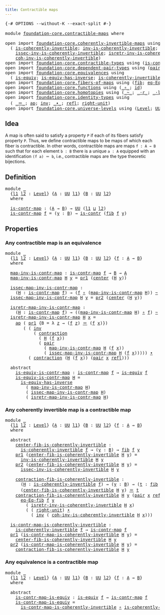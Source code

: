 ```yaml
---
title: Contractible maps
---
```


<pre class="Agda"><a id="43" class="Symbol">{-#</a> <a id="47" class="Keyword">OPTIONS</a> <a id="55" class="Pragma">--without-K</a> <a id="67" class="Pragma">--exact-split</a> <a id="81" class="Symbol">#-}</a>

<a id="86" class="Keyword">module</a> <a id="93" href="foundation-core.contractible-maps.html" class="Module">foundation-core.contractible-maps</a> <a id="127" class="Keyword">where</a>

<a id="134" class="Keyword">open</a> <a id="139" class="Keyword">import</a> <a id="146" href="foundation-core.coherently-invertible-maps.html" class="Module">foundation-core.coherently-invertible-maps</a> <a id="189" class="Keyword">using</a>
  <a id="197" class="Symbol">(</a> <a id="199" href="foundation-core.coherently-invertible-maps.html#1480" class="Function">is-coherently-invertible</a><a id="223" class="Symbol">;</a> <a id="225" href="foundation-core.coherently-invertible-maps.html#1778" class="Function">inv-is-coherently-invertible</a><a id="253" class="Symbol">;</a>
    <a id="259" href="foundation-core.coherently-invertible-maps.html#1884" class="Function">issec-inv-is-coherently-invertible</a><a id="293" class="Symbol">;</a> <a id="295" href="foundation-core.coherently-invertible-maps.html#2060" class="Function">isretr-inv-is-coherently-invertible</a><a id="330" class="Symbol">;</a>
    <a id="336" href="foundation-core.coherently-invertible-maps.html#2242" class="Function">coh-inv-is-coherently-invertible</a><a id="368" class="Symbol">)</a>
<a id="370" class="Keyword">open</a> <a id="375" class="Keyword">import</a> <a id="382" href="foundation-core.contractible-types.html" class="Module">foundation-core.contractible-types</a> <a id="417" class="Keyword">using</a> <a id="423" class="Symbol">(</a><a id="424" href="foundation-core.contractible-types.html#1006" class="Function">is-contr</a><a id="432" class="Symbol">;</a> <a id="434" href="foundation-core.contractible-types.html#1098" class="Function">center</a><a id="440" class="Symbol">;</a> <a id="442" href="foundation-core.contractible-types.html#1438" class="Function">contraction</a><a id="453" class="Symbol">)</a>
<a id="455" class="Keyword">open</a> <a id="460" class="Keyword">import</a> <a id="467" href="foundation-core.dependent-pair-types.html" class="Module">foundation-core.dependent-pair-types</a> <a id="504" class="Keyword">using</a> <a id="510" class="Symbol">(</a><a id="511" href="foundation-core.dependent-pair-types.html#588" class="InductiveConstructor">pair</a><a id="515" class="Symbol">;</a> <a id="517" href="foundation-core.dependent-pair-types.html#605" class="Field">pr1</a><a id="520" class="Symbol">;</a> <a id="522" href="foundation-core.dependent-pair-types.html#617" class="Field">pr2</a><a id="525" class="Symbol">)</a>
<a id="527" class="Keyword">open</a> <a id="532" class="Keyword">import</a> <a id="539" href="foundation-core.equivalences.html" class="Module">foundation-core.equivalences</a> <a id="568" class="Keyword">using</a>
  <a id="576" class="Symbol">(</a> <a id="578" href="foundation-core.equivalences.html#1556" class="Function">is-equiv</a><a id="586" class="Symbol">;</a> <a id="588" href="foundation-core.equivalences.html#3013" class="Function">is-equiv-has-inverse</a><a id="608" class="Symbol">;</a> <a id="610" href="foundation-core.equivalences.html#3644" class="Function">is-coherently-invertible-is-equiv</a><a id="643" class="Symbol">)</a>
<a id="645" class="Keyword">open</a> <a id="650" class="Keyword">import</a> <a id="657" href="foundation-core.fibers-of-maps.html" class="Module">foundation-core.fibers-of-maps</a> <a id="688" class="Keyword">using</a> <a id="694" class="Symbol">(</a><a id="695" href="foundation-core.fibers-of-maps.html#942" class="Function">fib</a><a id="698" class="Symbol">;</a> <a id="700" href="foundation-core.fibers-of-maps.html#1676" class="Function">eq-Eq-fib</a><a id="709" class="Symbol">)</a>
<a id="711" class="Keyword">open</a> <a id="716" class="Keyword">import</a> <a id="723" href="foundation-core.functions.html" class="Module">foundation-core.functions</a> <a id="749" class="Keyword">using</a> <a id="755" class="Symbol">(</a><a id="756" href="foundation-core.functions.html#420" class="Function Operator">_∘_</a><a id="759" class="Symbol">;</a> <a id="761" href="foundation-core.functions.html#322" class="Function">id</a><a id="763" class="Symbol">)</a>
<a id="765" class="Keyword">open</a> <a id="770" class="Keyword">import</a> <a id="777" href="foundation-core.homotopies.html" class="Module">foundation-core.homotopies</a> <a id="804" class="Keyword">using</a> <a id="810" class="Symbol">(</a><a id="811" href="foundation-core.homotopies.html#627" class="Function Operator">_~_</a><a id="814" class="Symbol">;</a> <a id="816" href="foundation-core.homotopies.html#2083" class="Function Operator">_·r_</a><a id="820" class="Symbol">;</a> <a id="822" href="foundation-core.homotopies.html#1877" class="Function Operator">_·l_</a><a id="826" class="Symbol">)</a>
<a id="828" class="Keyword">open</a> <a id="833" class="Keyword">import</a> <a id="840" href="foundation-core.identity-types.html" class="Module">foundation-core.identity-types</a> <a id="871" class="Keyword">using</a>
  <a id="879" class="Symbol">(</a> <a id="881" href="foundation-core.identity-types.html#1865" class="Function Operator">_＝_</a><a id="884" class="Symbol">;</a> <a id="886" href="foundation-core.identity-types.html#4003" class="Function">ap</a><a id="888" class="Symbol">;</a> <a id="890" href="foundation-core.identity-types.html#2729" class="Function">inv</a><a id="893" class="Symbol">;</a> <a id="895" href="foundation-core.identity-types.html#2425" class="Function Operator">_∙_</a><a id="898" class="Symbol">;</a> <a id="900" href="foundation-core.identity-types.html#1820" class="InductiveConstructor">refl</a><a id="904" class="Symbol">;</a> <a id="906" href="foundation-core.identity-types.html#3074" class="Function">right-unit</a><a id="916" class="Symbol">)</a>
<a id="918" class="Keyword">open</a> <a id="923" class="Keyword">import</a> <a id="930" href="foundation-core.universe-levels.html" class="Module">foundation-core.universe-levels</a> <a id="962" class="Keyword">using</a> <a id="968" class="Symbol">(</a><a id="969" href="Agda.Primitive.html#597" class="Postulate">Level</a><a id="974" class="Symbol">;</a> <a id="976" href="foundation-core.universe-levels.html#235" class="Primitive">UU</a><a id="978" class="Symbol">;</a> <a id="980" href="Agda.Primitive.html#810" class="Primitive Operator">_⊔_</a><a id="983" class="Symbol">)</a>
</pre>
## Idea

A map is often said to satisfy a property `P` if each of its fibers satisfy property `P`. Thus, we define contractible maps to be maps of which each fiber is contractible. In other words, contractible maps are maps `f : A → B` such that for each element `b : B` there is a unique `a : A` equipped with an identification `(f a) ＝ b`, i.e., contractible maps are the type theoretic bijections.

## Definition

<pre class="Agda"><a id="1415" class="Keyword">module</a> <a id="1422" href="foundation-core.contractible-maps.html#1422" class="Module">_</a>
  <a id="1426" class="Symbol">{</a><a id="1427" href="foundation-core.contractible-maps.html#1427" class="Bound">l1</a> <a id="1430" href="foundation-core.contractible-maps.html#1430" class="Bound">l2</a> <a id="1433" class="Symbol">:</a> <a id="1435" href="Agda.Primitive.html#597" class="Postulate">Level</a><a id="1440" class="Symbol">}</a> <a id="1442" class="Symbol">{</a><a id="1443" href="foundation-core.contractible-maps.html#1443" class="Bound">A</a> <a id="1445" class="Symbol">:</a> <a id="1447" href="foundation-core.universe-levels.html#235" class="Primitive">UU</a> <a id="1450" href="foundation-core.contractible-maps.html#1427" class="Bound">l1</a><a id="1452" class="Symbol">}</a> <a id="1454" class="Symbol">{</a><a id="1455" href="foundation-core.contractible-maps.html#1455" class="Bound">B</a> <a id="1457" class="Symbol">:</a> <a id="1459" href="foundation-core.universe-levels.html#235" class="Primitive">UU</a> <a id="1462" href="foundation-core.contractible-maps.html#1430" class="Bound">l2</a><a id="1464" class="Symbol">}</a>
  <a id="1468" class="Keyword">where</a>

  <a id="1477" href="foundation-core.contractible-maps.html#1477" class="Function">is-contr-map</a> <a id="1490" class="Symbol">:</a> <a id="1492" class="Symbol">(</a><a id="1493" href="foundation-core.contractible-maps.html#1443" class="Bound">A</a> <a id="1495" class="Symbol">→</a> <a id="1497" href="foundation-core.contractible-maps.html#1455" class="Bound">B</a><a id="1498" class="Symbol">)</a> <a id="1500" class="Symbol">→</a> <a id="1502" href="foundation-core.universe-levels.html#235" class="Primitive">UU</a> <a id="1505" class="Symbol">(</a><a id="1506" href="foundation-core.contractible-maps.html#1427" class="Bound">l1</a> <a id="1509" href="Agda.Primitive.html#810" class="Primitive Operator">⊔</a> <a id="1511" href="foundation-core.contractible-maps.html#1430" class="Bound">l2</a><a id="1513" class="Symbol">)</a>
  <a id="1517" href="foundation-core.contractible-maps.html#1477" class="Function">is-contr-map</a> <a id="1530" href="foundation-core.contractible-maps.html#1530" class="Bound">f</a> <a id="1532" class="Symbol">=</a> <a id="1534" class="Symbol">(</a><a id="1535" href="foundation-core.contractible-maps.html#1535" class="Bound">y</a> <a id="1537" class="Symbol">:</a> <a id="1539" href="foundation-core.contractible-maps.html#1455" class="Bound">B</a><a id="1540" class="Symbol">)</a> <a id="1542" class="Symbol">→</a> <a id="1544" href="foundation-core.contractible-types.html#1006" class="Function">is-contr</a> <a id="1553" class="Symbol">(</a><a id="1554" href="foundation-core.fibers-of-maps.html#942" class="Function">fib</a> <a id="1558" href="foundation-core.contractible-maps.html#1530" class="Bound">f</a> <a id="1560" href="foundation-core.contractible-maps.html#1535" class="Bound">y</a><a id="1561" class="Symbol">)</a>
</pre>
## Properties

### Any contractible map is an equivalence

<pre class="Agda"><a id="1635" class="Keyword">module</a> <a id="1642" href="foundation-core.contractible-maps.html#1642" class="Module">_</a>
  <a id="1646" class="Symbol">{</a><a id="1647" href="foundation-core.contractible-maps.html#1647" class="Bound">l1</a> <a id="1650" href="foundation-core.contractible-maps.html#1650" class="Bound">l2</a> <a id="1653" class="Symbol">:</a> <a id="1655" href="Agda.Primitive.html#597" class="Postulate">Level</a><a id="1660" class="Symbol">}</a> <a id="1662" class="Symbol">{</a><a id="1663" href="foundation-core.contractible-maps.html#1663" class="Bound">A</a> <a id="1665" class="Symbol">:</a> <a id="1667" href="foundation-core.universe-levels.html#235" class="Primitive">UU</a> <a id="1670" href="foundation-core.contractible-maps.html#1647" class="Bound">l1</a><a id="1672" class="Symbol">}</a> <a id="1674" class="Symbol">{</a><a id="1675" href="foundation-core.contractible-maps.html#1675" class="Bound">B</a> <a id="1677" class="Symbol">:</a> <a id="1679" href="foundation-core.universe-levels.html#235" class="Primitive">UU</a> <a id="1682" href="foundation-core.contractible-maps.html#1650" class="Bound">l2</a><a id="1684" class="Symbol">}</a> <a id="1686" class="Symbol">{</a><a id="1687" href="foundation-core.contractible-maps.html#1687" class="Bound">f</a> <a id="1689" class="Symbol">:</a> <a id="1691" href="foundation-core.contractible-maps.html#1663" class="Bound">A</a> <a id="1693" class="Symbol">→</a> <a id="1695" href="foundation-core.contractible-maps.html#1675" class="Bound">B</a><a id="1696" class="Symbol">}</a>
  <a id="1700" class="Keyword">where</a>
  
  <a id="1711" href="foundation-core.contractible-maps.html#1711" class="Function">map-inv-is-contr-map</a> <a id="1732" class="Symbol">:</a> <a id="1734" href="foundation-core.contractible-maps.html#1477" class="Function">is-contr-map</a> <a id="1747" href="foundation-core.contractible-maps.html#1687" class="Bound">f</a> <a id="1749" class="Symbol">→</a> <a id="1751" href="foundation-core.contractible-maps.html#1675" class="Bound">B</a> <a id="1753" class="Symbol">→</a> <a id="1755" href="foundation-core.contractible-maps.html#1663" class="Bound">A</a>
  <a id="1759" href="foundation-core.contractible-maps.html#1711" class="Function">map-inv-is-contr-map</a> <a id="1780" href="foundation-core.contractible-maps.html#1780" class="Bound">H</a> <a id="1782" href="foundation-core.contractible-maps.html#1782" class="Bound">y</a> <a id="1784" class="Symbol">=</a> <a id="1786" href="foundation-core.dependent-pair-types.html#605" class="Field">pr1</a> <a id="1790" class="Symbol">(</a><a id="1791" href="foundation-core.contractible-types.html#1098" class="Function">center</a> <a id="1798" class="Symbol">(</a><a id="1799" href="foundation-core.contractible-maps.html#1780" class="Bound">H</a> <a id="1801" href="foundation-core.contractible-maps.html#1782" class="Bound">y</a><a id="1802" class="Symbol">))</a>

  <a id="1808" href="foundation-core.contractible-maps.html#1808" class="Function">issec-map-inv-is-contr-map</a> <a id="1835" class="Symbol">:</a>
    <a id="1841" class="Symbol">(</a><a id="1842" href="foundation-core.contractible-maps.html#1842" class="Bound">H</a> <a id="1844" class="Symbol">:</a> <a id="1846" href="foundation-core.contractible-maps.html#1477" class="Function">is-contr-map</a> <a id="1859" href="foundation-core.contractible-maps.html#1687" class="Bound">f</a><a id="1860" class="Symbol">)</a> <a id="1862" class="Symbol">→</a> <a id="1864" class="Symbol">(</a><a id="1865" href="foundation-core.contractible-maps.html#1687" class="Bound">f</a> <a id="1867" href="foundation-core.functions.html#420" class="Function Operator">∘</a> <a id="1869" class="Symbol">(</a><a id="1870" href="foundation-core.contractible-maps.html#1711" class="Function">map-inv-is-contr-map</a> <a id="1891" href="foundation-core.contractible-maps.html#1842" class="Bound">H</a><a id="1892" class="Symbol">))</a> <a id="1895" href="foundation-core.homotopies.html#627" class="Function Operator">~</a> <a id="1897" href="foundation-core.functions.html#322" class="Function">id</a>
  <a id="1902" href="foundation-core.contractible-maps.html#1808" class="Function">issec-map-inv-is-contr-map</a> <a id="1929" href="foundation-core.contractible-maps.html#1929" class="Bound">H</a> <a id="1931" href="foundation-core.contractible-maps.html#1931" class="Bound">y</a> <a id="1933" class="Symbol">=</a> <a id="1935" href="foundation-core.dependent-pair-types.html#617" class="Field">pr2</a> <a id="1939" class="Symbol">(</a><a id="1940" href="foundation-core.contractible-types.html#1098" class="Function">center</a> <a id="1947" class="Symbol">(</a><a id="1948" href="foundation-core.contractible-maps.html#1929" class="Bound">H</a> <a id="1950" href="foundation-core.contractible-maps.html#1931" class="Bound">y</a><a id="1951" class="Symbol">))</a>

  <a id="1957" href="foundation-core.contractible-maps.html#1957" class="Function">isretr-map-inv-is-contr-map</a> <a id="1985" class="Symbol">:</a>
    <a id="1991" class="Symbol">(</a><a id="1992" href="foundation-core.contractible-maps.html#1992" class="Bound">H</a> <a id="1994" class="Symbol">:</a> <a id="1996" href="foundation-core.contractible-maps.html#1477" class="Function">is-contr-map</a> <a id="2009" href="foundation-core.contractible-maps.html#1687" class="Bound">f</a><a id="2010" class="Symbol">)</a> <a id="2012" class="Symbol">→</a> <a id="2014" class="Symbol">((</a><a id="2016" href="foundation-core.contractible-maps.html#1711" class="Function">map-inv-is-contr-map</a> <a id="2037" href="foundation-core.contractible-maps.html#1992" class="Bound">H</a><a id="2038" class="Symbol">)</a> <a id="2040" href="foundation-core.functions.html#420" class="Function Operator">∘</a> <a id="2042" href="foundation-core.contractible-maps.html#1687" class="Bound">f</a><a id="2043" class="Symbol">)</a> <a id="2045" href="foundation-core.homotopies.html#627" class="Function Operator">~</a> <a id="2047" href="foundation-core.functions.html#322" class="Function">id</a>
  <a id="2052" href="foundation-core.contractible-maps.html#1957" class="Function">isretr-map-inv-is-contr-map</a> <a id="2080" href="foundation-core.contractible-maps.html#2080" class="Bound">H</a> <a id="2082" href="foundation-core.contractible-maps.html#2082" class="Bound">x</a> <a id="2084" class="Symbol">=</a>
    <a id="2090" href="foundation-core.identity-types.html#4003" class="Function">ap</a> <a id="2093" class="Symbol">(</a> <a id="2095" href="foundation-core.dependent-pair-types.html#605" class="Field">pr1</a> <a id="2099" class="Symbol">{</a><a id="2100" class="Argument">B</a> <a id="2102" class="Symbol">=</a> <a id="2104" class="Symbol">λ</a> <a id="2106" href="foundation-core.contractible-maps.html#2106" class="Bound">z</a> <a id="2108" class="Symbol">→</a> <a id="2110" class="Symbol">(</a><a id="2111" href="foundation-core.contractible-maps.html#1687" class="Bound">f</a> <a id="2113" href="foundation-core.contractible-maps.html#2106" class="Bound">z</a><a id="2114" class="Symbol">)</a> <a id="2116" href="foundation-core.identity-types.html#1865" class="Function Operator">＝</a> <a id="2118" class="Symbol">(</a><a id="2119" href="foundation-core.contractible-maps.html#1687" class="Bound">f</a> <a id="2121" href="foundation-core.contractible-maps.html#2082" class="Bound">x</a><a id="2122" class="Symbol">)})</a>
       <a id="2133" class="Symbol">(</a> <a id="2135" class="Symbol">(</a> <a id="2137" href="foundation-core.identity-types.html#2729" class="Function">inv</a>
           <a id="2152" class="Symbol">(</a> <a id="2154" href="foundation-core.contractible-types.html#1438" class="Function">contraction</a>
             <a id="2179" class="Symbol">(</a> <a id="2181" href="foundation-core.contractible-maps.html#2080" class="Bound">H</a> <a id="2183" class="Symbol">(</a><a id="2184" href="foundation-core.contractible-maps.html#1687" class="Bound">f</a> <a id="2186" href="foundation-core.contractible-maps.html#2082" class="Bound">x</a><a id="2187" class="Symbol">))</a>
             <a id="2203" class="Symbol">(</a> <a id="2205" href="foundation-core.dependent-pair-types.html#588" class="InductiveConstructor">pair</a>
               <a id="2225" class="Symbol">(</a> <a id="2227" href="foundation-core.contractible-maps.html#1711" class="Function">map-inv-is-contr-map</a> <a id="2248" href="foundation-core.contractible-maps.html#2080" class="Bound">H</a> <a id="2250" class="Symbol">(</a><a id="2251" href="foundation-core.contractible-maps.html#1687" class="Bound">f</a> <a id="2253" href="foundation-core.contractible-maps.html#2082" class="Bound">x</a><a id="2254" class="Symbol">))</a>
               <a id="2272" class="Symbol">(</a> <a id="2274" href="foundation-core.contractible-maps.html#1808" class="Function">issec-map-inv-is-contr-map</a> <a id="2301" href="foundation-core.contractible-maps.html#2080" class="Bound">H</a> <a id="2303" class="Symbol">(</a><a id="2304" href="foundation-core.contractible-maps.html#1687" class="Bound">f</a> <a id="2306" href="foundation-core.contractible-maps.html#2082" class="Bound">x</a><a id="2307" class="Symbol">)))))</a> <a id="2313" href="foundation-core.identity-types.html#2425" class="Function Operator">∙</a>
         <a id="2324" class="Symbol">(</a> <a id="2326" href="foundation-core.contractible-types.html#1438" class="Function">contraction</a> <a id="2338" class="Symbol">(</a><a id="2339" href="foundation-core.contractible-maps.html#2080" class="Bound">H</a> <a id="2341" class="Symbol">(</a><a id="2342" href="foundation-core.contractible-maps.html#1687" class="Bound">f</a> <a id="2344" href="foundation-core.contractible-maps.html#2082" class="Bound">x</a><a id="2345" class="Symbol">))</a> <a id="2348" class="Symbol">(</a><a id="2349" href="foundation-core.dependent-pair-types.html#588" class="InductiveConstructor">pair</a> <a id="2354" href="foundation-core.contractible-maps.html#2082" class="Bound">x</a> <a id="2356" href="foundation-core.identity-types.html#1820" class="InductiveConstructor">refl</a><a id="2360" class="Symbol">)))</a>

  <a id="2367" class="Keyword">abstract</a>
    <a id="2380" href="foundation-core.contractible-maps.html#2380" class="Function">is-equiv-is-contr-map</a> <a id="2402" class="Symbol">:</a> <a id="2404" href="foundation-core.contractible-maps.html#1477" class="Function">is-contr-map</a> <a id="2417" href="foundation-core.contractible-maps.html#1687" class="Bound">f</a> <a id="2419" class="Symbol">→</a> <a id="2421" href="foundation-core.equivalences.html#1556" class="Function">is-equiv</a> <a id="2430" href="foundation-core.contractible-maps.html#1687" class="Bound">f</a>
    <a id="2436" href="foundation-core.contractible-maps.html#2380" class="Function">is-equiv-is-contr-map</a> <a id="2458" href="foundation-core.contractible-maps.html#2458" class="Bound">H</a> <a id="2460" class="Symbol">=</a>
      <a id="2468" href="foundation-core.equivalences.html#3013" class="Function">is-equiv-has-inverse</a>
        <a id="2497" class="Symbol">(</a> <a id="2499" href="foundation-core.contractible-maps.html#1711" class="Function">map-inv-is-contr-map</a> <a id="2520" href="foundation-core.contractible-maps.html#2458" class="Bound">H</a><a id="2521" class="Symbol">)</a>
        <a id="2531" class="Symbol">(</a> <a id="2533" href="foundation-core.contractible-maps.html#1808" class="Function">issec-map-inv-is-contr-map</a> <a id="2560" href="foundation-core.contractible-maps.html#2458" class="Bound">H</a><a id="2561" class="Symbol">)</a>
        <a id="2571" class="Symbol">(</a> <a id="2573" href="foundation-core.contractible-maps.html#1957" class="Function">isretr-map-inv-is-contr-map</a> <a id="2601" href="foundation-core.contractible-maps.html#2458" class="Bound">H</a><a id="2602" class="Symbol">)</a>
</pre>
### Any coherently invertible map is a contractible map

<pre class="Agda"><a id="2674" class="Keyword">module</a> <a id="2681" href="foundation-core.contractible-maps.html#2681" class="Module">_</a>
  <a id="2685" class="Symbol">{</a><a id="2686" href="foundation-core.contractible-maps.html#2686" class="Bound">l1</a> <a id="2689" href="foundation-core.contractible-maps.html#2689" class="Bound">l2</a> <a id="2692" class="Symbol">:</a> <a id="2694" href="Agda.Primitive.html#597" class="Postulate">Level</a><a id="2699" class="Symbol">}</a> <a id="2701" class="Symbol">{</a><a id="2702" href="foundation-core.contractible-maps.html#2702" class="Bound">A</a> <a id="2704" class="Symbol">:</a> <a id="2706" href="foundation-core.universe-levels.html#235" class="Primitive">UU</a> <a id="2709" href="foundation-core.contractible-maps.html#2686" class="Bound">l1</a><a id="2711" class="Symbol">}</a> <a id="2713" class="Symbol">{</a><a id="2714" href="foundation-core.contractible-maps.html#2714" class="Bound">B</a> <a id="2716" class="Symbol">:</a> <a id="2718" href="foundation-core.universe-levels.html#235" class="Primitive">UU</a> <a id="2721" href="foundation-core.contractible-maps.html#2689" class="Bound">l2</a><a id="2723" class="Symbol">}</a> <a id="2725" class="Symbol">{</a><a id="2726" href="foundation-core.contractible-maps.html#2726" class="Bound">f</a> <a id="2728" class="Symbol">:</a> <a id="2730" href="foundation-core.contractible-maps.html#2702" class="Bound">A</a> <a id="2732" class="Symbol">→</a> <a id="2734" href="foundation-core.contractible-maps.html#2714" class="Bound">B</a><a id="2735" class="Symbol">}</a>
  <a id="2739" class="Keyword">where</a>

  <a id="2748" class="Keyword">abstract</a>
    <a id="2761" href="foundation-core.contractible-maps.html#2761" class="Function">center-fib-is-coherently-invertible</a> <a id="2797" class="Symbol">:</a>
      <a id="2805" href="foundation-core.coherently-invertible-maps.html#1480" class="Function">is-coherently-invertible</a> <a id="2830" href="foundation-core.contractible-maps.html#2726" class="Bound">f</a> <a id="2832" class="Symbol">→</a> <a id="2834" class="Symbol">(</a><a id="2835" href="foundation-core.contractible-maps.html#2835" class="Bound">y</a> <a id="2837" class="Symbol">:</a> <a id="2839" href="foundation-core.contractible-maps.html#2714" class="Bound">B</a><a id="2840" class="Symbol">)</a> <a id="2842" class="Symbol">→</a> <a id="2844" href="foundation-core.fibers-of-maps.html#942" class="Function">fib</a> <a id="2848" href="foundation-core.contractible-maps.html#2726" class="Bound">f</a> <a id="2850" href="foundation-core.contractible-maps.html#2835" class="Bound">y</a>
    <a id="2856" href="foundation-core.dependent-pair-types.html#605" class="Field">pr1</a> <a id="2860" class="Symbol">(</a><a id="2861" href="foundation-core.contractible-maps.html#2761" class="Function">center-fib-is-coherently-invertible</a> <a id="2897" href="foundation-core.contractible-maps.html#2897" class="Bound">H</a> <a id="2899" href="foundation-core.contractible-maps.html#2899" class="Bound">y</a><a id="2900" class="Symbol">)</a> <a id="2902" class="Symbol">=</a>
      <a id="2910" href="foundation-core.coherently-invertible-maps.html#1778" class="Function">inv-is-coherently-invertible</a> <a id="2939" href="foundation-core.contractible-maps.html#2897" class="Bound">H</a> <a id="2941" href="foundation-core.contractible-maps.html#2899" class="Bound">y</a>
    <a id="2947" href="foundation-core.dependent-pair-types.html#617" class="Field">pr2</a> <a id="2951" class="Symbol">(</a><a id="2952" href="foundation-core.contractible-maps.html#2761" class="Function">center-fib-is-coherently-invertible</a> <a id="2988" href="foundation-core.contractible-maps.html#2988" class="Bound">H</a> <a id="2990" href="foundation-core.contractible-maps.html#2990" class="Bound">y</a><a id="2991" class="Symbol">)</a> <a id="2993" class="Symbol">=</a>
      <a id="3001" href="foundation-core.coherently-invertible-maps.html#1884" class="Function">issec-inv-is-coherently-invertible</a> <a id="3036" href="foundation-core.contractible-maps.html#2988" class="Bound">H</a> <a id="3038" href="foundation-core.contractible-maps.html#2990" class="Bound">y</a>

    <a id="3045" href="foundation-core.contractible-maps.html#3045" class="Function">contraction-fib-is-coherently-invertible</a> <a id="3086" class="Symbol">:</a>
      <a id="3094" class="Symbol">(</a><a id="3095" href="foundation-core.contractible-maps.html#3095" class="Bound">H</a> <a id="3097" class="Symbol">:</a> <a id="3099" href="foundation-core.coherently-invertible-maps.html#1480" class="Function">is-coherently-invertible</a> <a id="3124" href="foundation-core.contractible-maps.html#2726" class="Bound">f</a><a id="3125" class="Symbol">)</a> <a id="3127" class="Symbol">→</a> <a id="3129" class="Symbol">(</a><a id="3130" href="foundation-core.contractible-maps.html#3130" class="Bound">y</a> <a id="3132" class="Symbol">:</a> <a id="3134" href="foundation-core.contractible-maps.html#2714" class="Bound">B</a><a id="3135" class="Symbol">)</a> <a id="3137" class="Symbol">→</a> <a id="3139" class="Symbol">(</a><a id="3140" href="foundation-core.contractible-maps.html#3140" class="Bound">t</a> <a id="3142" class="Symbol">:</a> <a id="3144" href="foundation-core.fibers-of-maps.html#942" class="Function">fib</a> <a id="3148" href="foundation-core.contractible-maps.html#2726" class="Bound">f</a> <a id="3150" href="foundation-core.contractible-maps.html#3130" class="Bound">y</a><a id="3151" class="Symbol">)</a> <a id="3153" class="Symbol">→</a>
      <a id="3161" class="Symbol">(</a><a id="3162" href="foundation-core.contractible-maps.html#2761" class="Function">center-fib-is-coherently-invertible</a> <a id="3198" href="foundation-core.contractible-maps.html#3095" class="Bound">H</a> <a id="3200" href="foundation-core.contractible-maps.html#3130" class="Bound">y</a><a id="3201" class="Symbol">)</a> <a id="3203" href="foundation-core.identity-types.html#1865" class="Function Operator">＝</a> <a id="3205" href="foundation-core.contractible-maps.html#3140" class="Bound">t</a>
    <a id="3211" href="foundation-core.contractible-maps.html#3045" class="Function">contraction-fib-is-coherently-invertible</a> <a id="3252" href="foundation-core.contractible-maps.html#3252" class="Bound">H</a> <a id="3254" href="foundation-core.contractible-maps.html#3254" class="Bound">y</a> <a id="3256" class="Symbol">(</a><a id="3257" href="foundation-core.dependent-pair-types.html#588" class="InductiveConstructor">pair</a> <a id="3262" href="foundation-core.contractible-maps.html#3262" class="Bound">x</a> <a id="3264" href="foundation-core.identity-types.html#1820" class="InductiveConstructor">refl</a><a id="3268" class="Symbol">)</a> <a id="3270" class="Symbol">=</a>
      <a id="3278" href="foundation-core.fibers-of-maps.html#1676" class="Function">eq-Eq-fib</a> <a id="3288" href="foundation-core.contractible-maps.html#2726" class="Bound">f</a> <a id="3290" href="foundation-core.contractible-maps.html#3254" class="Bound">y</a>
        <a id="3300" class="Symbol">(</a> <a id="3302" href="foundation-core.coherently-invertible-maps.html#2060" class="Function">isretr-inv-is-coherently-invertible</a> <a id="3338" href="foundation-core.contractible-maps.html#3252" class="Bound">H</a> <a id="3340" href="foundation-core.contractible-maps.html#3262" class="Bound">x</a><a id="3341" class="Symbol">)</a>
        <a id="3351" class="Symbol">(</a> <a id="3353" class="Symbol">(</a> <a id="3355" href="foundation-core.identity-types.html#3074" class="Function">right-unit</a><a id="3365" class="Symbol">)</a> <a id="3367" href="foundation-core.identity-types.html#2425" class="Function Operator">∙</a>
          <a id="3379" class="Symbol">(</a> <a id="3381" href="foundation-core.identity-types.html#2729" class="Function">inv</a> <a id="3385" class="Symbol">(</a> <a id="3387" href="foundation-core.coherently-invertible-maps.html#2242" class="Function">coh-inv-is-coherently-invertible</a> <a id="3420" href="foundation-core.contractible-maps.html#3252" class="Bound">H</a> <a id="3422" href="foundation-core.contractible-maps.html#3262" class="Bound">x</a><a id="3423" class="Symbol">)))</a>

  <a id="3430" href="foundation-core.contractible-maps.html#3430" class="Function">is-contr-map-is-coherently-invertible</a> <a id="3468" class="Symbol">:</a> 
    <a id="3475" href="foundation-core.coherently-invertible-maps.html#1480" class="Function">is-coherently-invertible</a> <a id="3500" href="foundation-core.contractible-maps.html#2726" class="Bound">f</a> <a id="3502" class="Symbol">→</a> <a id="3504" href="foundation-core.contractible-maps.html#1477" class="Function">is-contr-map</a> <a id="3517" href="foundation-core.contractible-maps.html#2726" class="Bound">f</a>
  <a id="3521" href="foundation-core.dependent-pair-types.html#605" class="Field">pr1</a> <a id="3525" class="Symbol">(</a><a id="3526" href="foundation-core.contractible-maps.html#3430" class="Function">is-contr-map-is-coherently-invertible</a> <a id="3564" href="foundation-core.contractible-maps.html#3564" class="Bound">H</a> <a id="3566" href="foundation-core.contractible-maps.html#3566" class="Bound">y</a><a id="3567" class="Symbol">)</a> <a id="3569" class="Symbol">=</a>
    <a id="3575" href="foundation-core.contractible-maps.html#2761" class="Function">center-fib-is-coherently-invertible</a> <a id="3611" href="foundation-core.contractible-maps.html#3564" class="Bound">H</a> <a id="3613" href="foundation-core.contractible-maps.html#3566" class="Bound">y</a>
  <a id="3617" href="foundation-core.dependent-pair-types.html#617" class="Field">pr2</a> <a id="3621" class="Symbol">(</a><a id="3622" href="foundation-core.contractible-maps.html#3430" class="Function">is-contr-map-is-coherently-invertible</a> <a id="3660" href="foundation-core.contractible-maps.html#3660" class="Bound">H</a> <a id="3662" href="foundation-core.contractible-maps.html#3662" class="Bound">y</a><a id="3663" class="Symbol">)</a> <a id="3665" class="Symbol">=</a>
    <a id="3671" href="foundation-core.contractible-maps.html#3045" class="Function">contraction-fib-is-coherently-invertible</a> <a id="3712" href="foundation-core.contractible-maps.html#3660" class="Bound">H</a> <a id="3714" href="foundation-core.contractible-maps.html#3662" class="Bound">y</a>
</pre>
### Any equivalence is a contractible map

<pre class="Agda"><a id="3772" class="Keyword">module</a> <a id="3779" href="foundation-core.contractible-maps.html#3779" class="Module">_</a>
  <a id="3783" class="Symbol">{</a><a id="3784" href="foundation-core.contractible-maps.html#3784" class="Bound">l1</a> <a id="3787" href="foundation-core.contractible-maps.html#3787" class="Bound">l2</a> <a id="3790" class="Symbol">:</a> <a id="3792" href="Agda.Primitive.html#597" class="Postulate">Level</a><a id="3797" class="Symbol">}</a> <a id="3799" class="Symbol">{</a><a id="3800" href="foundation-core.contractible-maps.html#3800" class="Bound">A</a> <a id="3802" class="Symbol">:</a> <a id="3804" href="foundation-core.universe-levels.html#235" class="Primitive">UU</a> <a id="3807" href="foundation-core.contractible-maps.html#3784" class="Bound">l1</a><a id="3809" class="Symbol">}</a> <a id="3811" class="Symbol">{</a><a id="3812" href="foundation-core.contractible-maps.html#3812" class="Bound">B</a> <a id="3814" class="Symbol">:</a> <a id="3816" href="foundation-core.universe-levels.html#235" class="Primitive">UU</a> <a id="3819" href="foundation-core.contractible-maps.html#3787" class="Bound">l2</a><a id="3821" class="Symbol">}</a> <a id="3823" class="Symbol">{</a><a id="3824" href="foundation-core.contractible-maps.html#3824" class="Bound">f</a> <a id="3826" class="Symbol">:</a> <a id="3828" href="foundation-core.contractible-maps.html#3800" class="Bound">A</a> <a id="3830" class="Symbol">→</a> <a id="3832" href="foundation-core.contractible-maps.html#3812" class="Bound">B</a><a id="3833" class="Symbol">}</a>
  <a id="3837" class="Keyword">where</a>
  
  <a id="3848" class="Keyword">abstract</a>
    <a id="3861" href="foundation-core.contractible-maps.html#3861" class="Function">is-contr-map-is-equiv</a> <a id="3883" class="Symbol">:</a> <a id="3885" href="foundation-core.equivalences.html#1556" class="Function">is-equiv</a> <a id="3894" href="foundation-core.contractible-maps.html#3824" class="Bound">f</a> <a id="3896" class="Symbol">→</a> <a id="3898" href="foundation-core.contractible-maps.html#1477" class="Function">is-contr-map</a> <a id="3911" href="foundation-core.contractible-maps.html#3824" class="Bound">f</a>
    <a id="3917" href="foundation-core.contractible-maps.html#3861" class="Function">is-contr-map-is-equiv</a> <a id="3939" class="Symbol">=</a>
      <a id="3947" href="foundation-core.contractible-maps.html#3430" class="Function">is-contr-map-is-coherently-invertible</a> <a id="3985" href="foundation-core.functions.html#420" class="Function Operator">∘</a> <a id="3987" href="foundation-core.equivalences.html#3644" class="Function">is-coherently-invertible-is-equiv</a>
</pre>
